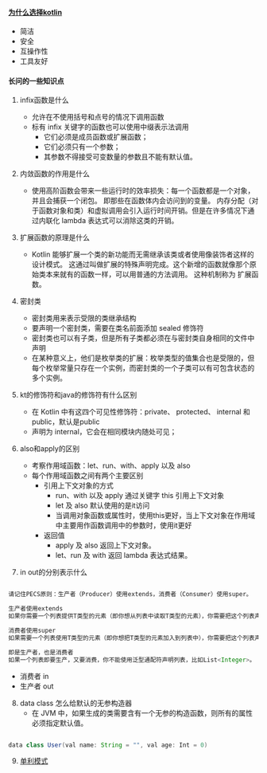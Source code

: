 #### [为什么选择kotlin](https://www.kotlincn.net/)
* 简洁
* 安全
* 互操作性
* 工具友好

#### 长问的一些知识点

1. infix函数是什么
   *  允许在不使用括号和点号的情况下调用函数
   *  标有 infix 关键字的函数也可以使用中缀表示法调用
      *  它们必须是成员函数或扩展函数；
      *  它们必须只有一个参数；
      *  其参数不得接受可变数量的参数且不能有默认值。

2. 内敛函数的作用是什么
   * 使用高阶函数会带来一些运行时的效率损失：每一个函数都是一个对象，并且会捕获一个闭包。 即那些在函数体内会访问到的变量。 内存分配（对于函数对象和类）和虚拟调用会引入运行时间开销。但是在许多情况下通过内联化 lambda 表达式可以消除这类的开销。

3. 扩展函数的原理是什么
   * Kotlin 能够扩展一个类的新功能而无需继承该类或者使用像装饰者这样的设计模式。 这通过叫做扩展的特殊声明完成。这个新增的函数就像那个原始类本来就有的函数一样，可以用普通的方法调用。 这种机制称为 扩展函数。
  
4. 密封类
   * 密封类用来表示受限的类继承结构
   * 要声明一个密封类，需要在类名前面添加 sealed 修饰符
   * 密封类也可以有子类，但是所有子类都必须在与密封类自身相同的文件中声明
   * 在某种意义上，他们是枚举类的扩展：枚举类型的值集合也是受限的，但每个枚举常量只存在一个实例，而密封类的一个子类可以有可包含状态的多个实例。

5. kt的修饰符和java的修饰符有什么区别
   *  在 Kotlin 中有这四个可见性修饰符：private、 protected、 internal 和 public，默认是public
   *  声明为 internal，它会在相同模块内随处可见；

6. also和apply的区别
   * 考察作用域函数：let、run、with、apply 以及 also
   * 每个作用域函数之间有两个主要区别
     * 引用上下文对象的方式
       * run、with 以及 apply 通过关键字 this 引用上下文对象
       * let 及 also 默认使用的是it访问
       * 当调用对象函数或属性时，使用this更好，当上下文对象在作用域中主要用作函数调用中的参数时，使用it更好
     * 返回值
       *  apply 及 also 返回上下文对象。
       *  let、run 及 with 返回 lambda 表达式结果。

7. in out的分别表示什么

```java

请记住PECS原则：生产者（Producer）使用extends，消费者（Consumer）使用super。

生产者使用extends
如果你需要一个列表提供T类型的元素（即你想从列表中读取T类型的元素），你需要把这个列表声明成<? extends T>，比如List<? extends Integer>，因此你不能往该列表中添加任何元素。

消费者使用super
如果需要一个列表使用T类型的元素（即你想把T类型的元素加入到列表中），你需要把这个列表声明成<? super T>，比如List<? super Integer>，因此你不能保证从中读取到的元素的类型。

即是生产者，也是消费者
如果一个列表即要生产，又要消费，你不能使用泛型通配符声明列表，比如List<Integer>。

```
  * 消费者 in 
  * 生产者 out

8. data class 怎么给默认的无参构造器
   * 在 JVM 中，如果生成的类需要含有一个无参的构造函数，则所有的属性必须指定默认值。

```java

data class User(val name: String = "", val age: Int = 0)

```
9. [单利模式](https://www.jianshu.com/p/5797b3d0ebd0)
    
    